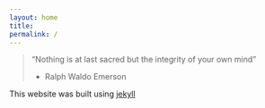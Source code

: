 ```yaml
---
layout: home
title: 
permalink: /
---
```


> “Nothing is at last sacred but the integrity of your own mind” 
> - Ralph Waldo Emerson


This website was built using [jekyll][jekyll-organization]


[jekyll-organization]: https://github.com/jekyll